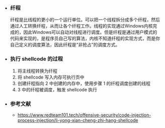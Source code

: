 + ### 纤程

  纤程是比线程的更小的一个运行单位。可以把一个线程拆分成多个纤程，然后通过人工转换纤程，从而让各个纤程工作。线程的实现通过Windows内核完成的，因此Windows可以自动对线程进行调度。但是纤程是通过用户模式的代码来实现的，是程序员自己写的算法，内核不知道纤程的实现方式，而是你自己定义的调度算法，因此纤程是“非抢占”的调度方式。

+ ### 执行 shellcode 的过程

  1. 将主线程转换为纤程
  2. 将 shellcode 写入内存可执行页中
  3. 创建纤程指向 2 中创建的内存中，使用步骤 1 的纤程调度创建的线程
  4. 3 中的纤程被调度，触发 shellcode 执行

+ ### 参考文献

  + https://www.redteam101.tech/offensive-security/code-injection-process-injection/li-yong-xian-cheng-zhi-hang-shellcode